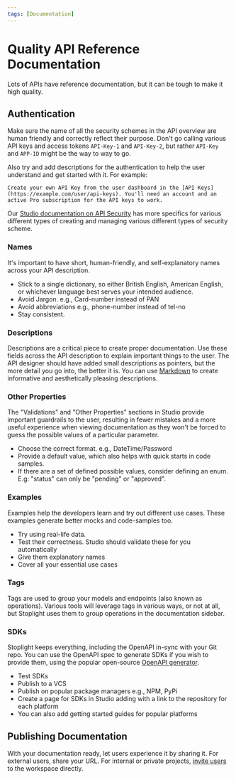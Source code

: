 ```yaml
---
tags: [Documentation]
---
```


# Quality API Reference Documentation

Lots of APIs have reference documentation, but it can be tough to make it high quality. 

## Authentication

Make sure the name of all the security schemes in the API overview are human friendly and correctly reflect their purpose. Don't go calling various API keys and access tokens `API-Key-1` and `API-Key-2`, but rather `API-Key` and `APP-ID` might be the way to way to go.

Also try and add descriptions for the authentication to help the user understand and get started with it. For example:

```
Create your own API Key from the user dashboard in the [API Keys](https://example.com/user/api-keys). You'll need an account and an active Pro subscription for the API keys to work.
```

Our [Studio documentation on API Security](https://meta.stoplight.io/docs/studio/docs/Design-and-Modeling/10-api-security.md) has more specifics for various different types of creating and managing various different types of security scheme.

### Names

It's important to have short, human-friendly, and self-explanatory names across your API description.

- Stick to a single dictionary, so either British English, American English, or whichever language best serves your intended audience.
- Avoid Jargon. e.g., Card-number instead of PAN
- Avoid abbreviations e.g., phone-number instead of tel-no
- Stay consistent. 


### Descriptions

Descriptions are a critical piece to create proper documentation. Use these fields across the API description to explain important things to the user. The API designer should have added small descriptions as pointers, but the more detail you go into, the better it is. You can use [Markdown](https://meta.stoplight.io/docs/studio/docs/Documentation/03a-stoplight-flavored-markdown.md) to create informative and aesthetically pleasing descriptions. 


### Other Properties

The "Validations" and "Other Properties" sections in Studio provide important guardrails to the user, resulting in fewer mistakes and a more useful experience when viewing documentation as they won't be forced to guess the possible values of a particular parameter. 

- Choose the correct format. e.g., DateTime/Password
- Provide a default value, which also helps with quick starts in code samples. 
- If there are a set of defined possible values, consider defining an enum. E.g: "status" can only be "pending" or "approved".


### Examples

Examples help the developers learn and try out different use cases. These examples generate better mocks and code-samples too.

- Try using real-life data.
- Test their correctness. Studio should validate these for you automatically 
- Give them explanatory names
- Cover all your essential use cases

### Tags

Tags are used to group your models and endpoints (also known as operations). Various tools will leverage tags in various ways, or not at all, but Stoplight uses them to group operations in the documentation sidebar. 

### SDKs

Stoplight keeps everything, including the OpenAPI in-sync with your Git repo. You can use the OpenAPI spec to generate SDKs if you wish to provide them, using the popular open-source [OpenAPI generator](https://github.com/OpenAPITools/openapi-generator).

- Test SDKs
- Publish to a VCS
- Publish on popular package managers e.g., NPM, PyPi
- Create a page for SDKs in Studio adding with a link to the repository for each platform
- You can also add getting started guides for popular platforms

## Publishing Documentation

With your documentation ready, let users experience it by sharing it. For external users, share your URL. For internal or private projects, [invite users](../2.-workspaces/d.inviting-your-team.md) to the workspace directly. 
